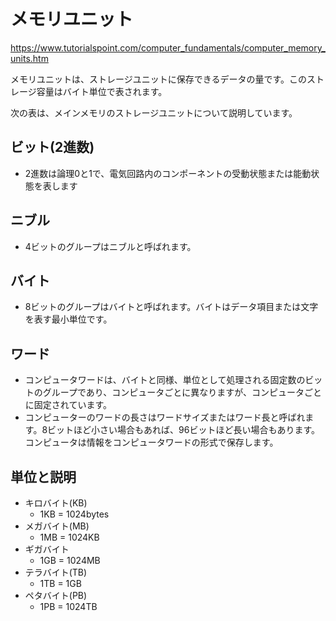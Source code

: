 # メモリユニット
https://www.tutorialspoint.com/computer_fundamentals/computer_memory_units.htm

メモリユニットは、ストレージユニットに保存できるデータの量です。このストレージ容量はバイト単位で表されます。

次の表は、メインメモリのストレージユニットについて説明しています。

## ビット(2進数)
  - 2進数は論理0と1で、電気回路内のコンポーネントの受動状態または能動状態を表します
## ニブル
  - 4ビットのグループはニブルと呼ばれます。
## バイト
  - 8ビットのグループはバイトと呼ばれます。バイトはデータ項目または文字を表す最小単位です。
## ワード
  - コンピュータワードは、バイトと同様、単位として処理される固定数のビットのグループであり、コンピュータごとに異なりますが、コンピュータごとに固定されています。
  - コンピューターのワードの長さはワードサイズまたはワード長と呼ばれます。8ビットほど小さい場合もあれば、96ビットほど長い場合もあります。コンピュータは情報をコンピュータワードの形式で保存します。

## 単位と説明
- キロバイト(KB)
  - 1KB = 1024bytes
- メガバイト(MB)
  - 1MB = 1024KB
- ギガバイト
  - 1GB = 1024MB
- テラバイト(TB)
  - 1TB = 1GB
- ペタバイト(PB)
  - 1PB = 1024TB
